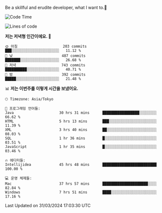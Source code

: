 Be a skillful and erudite developer, what I want to.👶

<!--START_SECTION:waka-->
![Code Time](http://img.shields.io/badge/Code%20Time-633%20hrs%2010%20mins-blue)

![Lines of code](https://img.shields.io/badge/%EC%A0%80%EB%8A%94%20%EC%97%AC%ED%83%9C%EA%B9%8C%EC%A7%80%20-1.1%20million%20%EC%A4%84%EC%9D%98%20%EC%BD%94%EB%93%9C%EB%A5%BC%20%EC%9E%91%EC%84%B1%ED%96%88%EC%96%B4%EC%9A%94.-blue)

**저는 저녁형 인간이에요. 🦉** 

```text
🌞 아침                     203 commits         ███░░░░░░░░░░░░░░░░░░░░░░   11.12 % 
🌆 낮　                     487 commits         ███████░░░░░░░░░░░░░░░░░░   26.68 % 
🌃 저녁                     743 commits         ██████████░░░░░░░░░░░░░░░   40.71 % 
🌙 밤　                     392 commits         █████░░░░░░░░░░░░░░░░░░░░   21.48 % 
```


📊 **저는 이번주를 이렇게 시간을 보냈어요.** 

```text
🕑︎ Timezone: Asia/Tokyo

💬 프로그래밍 언어들: 
Java                     30 hrs 31 mins      █████████████████░░░░░░░░   66.62 % 
HTML                     5 hrs 13 mins       ███░░░░░░░░░░░░░░░░░░░░░░   11.39 % 
XML                      3 hrs 40 mins       ██░░░░░░░░░░░░░░░░░░░░░░░   08.03 % 
SQL                      1 hr 36 mins        █░░░░░░░░░░░░░░░░░░░░░░░░   03.51 % 
JavaScript               1 hr 35 mins        █░░░░░░░░░░░░░░░░░░░░░░░░   03.46 % 

🔥 에디터들: 
Intellijidea             45 hrs 48 mins      █████████████████████████   100.00 % 

💻 운영 체제들: 
Mac                      37 hrs 57 mins      █████████████████████░░░░   82.84 % 
Windows                  7 hrs 51 mins       ████░░░░░░░░░░░░░░░░░░░░░   17.16 % 
```


 Last Updated on 31/03/2024 17:03:30 UTC
<!--END_SECTION:waka-->
